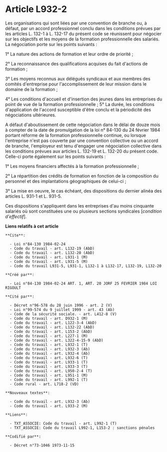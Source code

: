 # Article L932-2

Les organisations qui sont liées par une convention de branche ou, à défaut, par un accord professionnel conclu dans les
conditions prévues par les articles L. 132-1 à L. 132-17 du présent code se réunissent pour négocier sur les objectifs et les
moyens de la formation professionnelle des salariés. La négociation porte sur les points suivants :

1° La nature des actions de formation et leur ordre de priorité ;

2° La reconnaissance des qualifications acquises du fait d'actions de formation ;

3° Les moyens reconnus aux délégués syndicaux et aux membres des comités d'entreprise pour l'accomplissement de leur mission
dans le domaine de la formation ;

4° Les conditions d'accueil et d'insertion des jeunes dans les entreprises du point de vue de la formation professionnelle ;
5° La durée, les conditions d'application de l'accord susceptible d'être conclu et la périodicité des négociations
ultérieures.

A défaut d'aboutissement de cette négociation dans le délai de douze mois à compter de la date de promulgation de la loi n°
84-130 du 24 février 1984 portant réforme de la formation professionnelle continue, ou lorsque l'entreprise n'est pas
couverte par une convention collective ou un accord de branche, l'employeur est tenu d'engager une négociation collective
dans les conditions prévues aux articles L. 132-19 et L. 132-20 du présent code. Celle-ci porte également sur les points
suivants :

1° Les moyens financiers affectés à la formation professionnelle ;

2° La répartition des crédits de formation en fonction de la composition du personnel et des implantations géographiques de
celui-ci ;

3° La mise en oeuvre, le cas échéant, des dispositions du dernier alinéa des articles L. 931-1 et L. 931-5.

Ces dispositions s'appliquent dans les entreprises d'au moins cinquante salariés où sont constituées une ou plusieurs
sections syndicales [*condition d'effectif*].

**Liens relatifs à cet article**

	**Cite**:

	  - Loi n°84-130 1984-02-24
	  - Code du travail - art. L132-19 (AbD)
	  - Code du travail - art. L132-20 (AbD)
	  - Code du travail - art. L931-1 (M)
	  - Code du travail - art. L931-5 (M)
	  - Code du travail L931-5, L931-1, L132-1 à L132-17, L132-19, L132-20

	**Créé par**:

	  - Loi n°84-130 1984-02-24 ART. 1, ART. 20 JORF 25 FEVRIER 1984 LOI RIGOULT

	**Cité par**:

	  - Décret n°96-578 du 28 juin 1996 - art. 2 (V)
	  - Loi n°99-574 du 9 juillet 1999 - art. 43 (Ab)
	  - Code de la sécurité sociale. - art. L412-8 (V)
	  - Code du travail - art. D932-1 (M)
	  - Code du travail - art. L122-3-4 (AbD)
	  - Code du travail - art. L132-22 (AbD)
	  - Code du travail - art. L153-2 (AbD)
	  - Code du travail - art. L227-1 (M)
	  - Code du travail - art. L322-4-15-9 (AbD)
	  - Code du travail - art. L932-1 (T)
	  - Code du travail - art. L932-3 (Ab)
	  - Code du travail - art. L932-4 (Ab)
	  - Code du travail - art. L932-6 (T)
	  - Code du travail - art. L933-1 (T)
	  - Code du travail - art. L933-3 (T)
	  - Code du travail - art. L950-2-4 (T)
	  - Code du travail - art. L951-1 (M)
	  - Code du travail - art. L992-1 (T)
	  - Code rural - art. L718-2 (VD)

	**Nouveaux textes**:

	  - Code du travail - art. L932-3 (Ab)
	  - Code du travail - art. L933-2 (M)

	**Liens**:

	  - TXT_ASSOCIE: Code du travail - art. L992-1 (T)
	  - TXT_ASSOCIE: Code du travail L992-1, L153-2 : sanctions pénales

	**Codifié par**:

	  - Décret n°73-1046 1973-11-15
